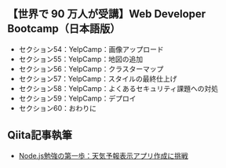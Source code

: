 ## 【世界で 90 万人が受講】Web Developer Bootcamp（日本語版）
- セクション54：YelpCamp：画像アップロード
- セクション55：YelpCamp：地図の追加
- セクション56：YelpCamp：クラスターマップ
- セクション57：YelpCamp：スタイルの最終仕上げ
- セクション58：YelpCamp：よくあるセキュリティ課題への対処
- セクション59：YelpCamp：デプロイ
- セクション60：おわりに

## Qiita記事執筆
- [Node.js勉強の第一歩：天気予報表示アプリ作成に挑戦](https://qiita.com/Meerkat39/items/448b02d866498a2e2710)